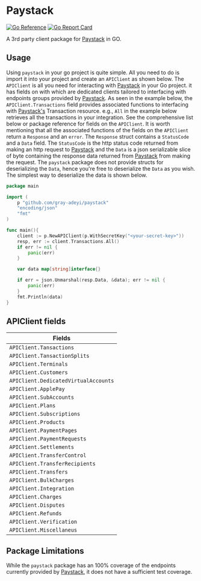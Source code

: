 # Paystack

[![Go Reference](https://pkg.go.dev/badge/github.com/gray-adeyi/paystack.svg)](https://pkg.go.dev/github.com/gray-adeyi/paystack)
[![Go Report Card](https://goreportcard.com/badge/github.com/gray-adeyi/paystack)](https://goreportcard.com/report/github.com/gray-adeyi/paystack)

A 3rd party client package for [Paystack](https://paystack.com) in GO.

## Usage
Using `paystack` in your go project is quite simple. All you need to do is import it into your project and create an
`APIClient` as shown below. The `APIClient` is all you need for interacting with [Paystack](https://paystack.com/) in
your Go project. it has fields on with which are dedicated clients tailored to interfacing with endpoints groups
provided by [Paystack](https://paystack.com/). As seen in the example below, the `APIClient.Transactions` field
provides associated functions to interfacing with [Paystack's](https://paystack.com/) Transaction resource.
e.g., `All` in the example below retrieves all the transactions in your integration.
See the comprehensive list below or package reference for fields on the `APIClient`. It is worth mentioning that all
the associated functions of the fields on the `APIClient` return a `Response` and an `error`.
The `Response` struct contains a `StatusCode` and a `Data` field. The `StatusCode` is the http status code returned
from making an http request to [Paystack](https://paystack.com/) and the `Data` is a json serializable slice of
byte containing the response data returned from [Paystack](https://paystack.com/) from making the request.
The `paystack` package does not provide structs for deserializing the `Data`, hence you're free to deserialize
the `Data` as you wish. The simplest way to deserialize the data is shown below.
```go
package main

import (
	p "github.com/gray-adeyi/paystack"
	"encoding/json"
	"fmt"
)

func main(){
	client := p.NewAPIClient(p.WithSecretKey("<your-secret-key>"))
	resp, err := client.Transactions.All()
	if err != nil {
		panic(err)
    }

	var data map[string]interface{}

	if err = json.Unmarshal(resp.Data, &data); err != nil {
		panic(err)
    }
	fmt.Println(data)
}
```

## APIClient fields
| Fields                               |
|--------------------------------------|
| `APIClient.Tansactions`              |
| `APIClient.TansactionSplits`         |
| `APIClient.Terminals`                |
| `APIClient.Customers`                |
| `APIClient.DedicatedVirtualAccounts` |
| `APIClient.ApplePay`                 |
| `APIClient.SubAccounts`              |
| `APIClient.Plans`                    |
| `APIClient.Subscriptions`            |
| `APIClient.Products`                 |
| `APIClient.PaymentPages`             |
| `APIClient.PaymentRequests`          |
| `APIClient.Settlements`              |
| `APIClient.TransferControl`          |
| `APIClient.TransferRecipients`       |
| `APIClient.Transfers`                |
| `APIClient.BulkCharges`              |
| `APIClient.Integration`              |
| `APIClient.Charges`                  |
| `APIClient.Disputes`                 |
| `APIClient.Refunds`                  |
| `APIClient.Verification`             |
| `APIClient.Miscellaneus`             |

## Package Limitations
While the `paystack` package has an 100% coverage of the endpoints currently provided by
[Paystack](https://paystack.com/), it does not have a sufficient test coverage.
